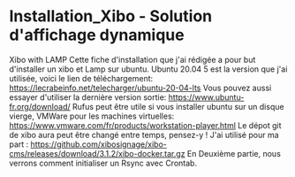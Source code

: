 # Installation_Xibo - Solution d'affichage dynamique 
Xibo with LAMP
Cette fiche d'installation que j'ai rédigée a pour but d'installer un xibo et Lamp sur ubuntu.
Ubuntu 20.04 5 est la version que j'ai utilisée, voici le lien de téléchargement: https://lecrabeinfo.net/telecharger/ubuntu-20-04-lts
Vous pouvez aussi essayer d'utiliser la dernière version sortie: https://www.ubuntu-fr.org/download/ 
Rufus peut être utile si vous installer ubuntu sur un disque vierge, VMWare pour les machines virtuelles: https://www.vmware.com/fr/products/workstation-player.html
Le dépot git de xibo aura peut être changé entre temps, pensez-y ! 
J'ai utilisé pour ma part : https://github.com/xibosignage/xibo-cms/releases/download/3.1.2/xibo-docker.tar.gz
En Deuxième partie, nous verrons comment initialiser un Rsync avec Crontab.
